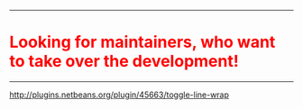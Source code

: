 <hr>
<h1 style="color: #FF0000">Looking for maintainers, who want to take over the development!</h1>
<hr>

http://plugins.netbeans.org/plugin/45663/toggle-line-wrap
